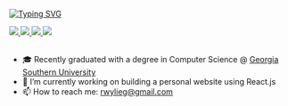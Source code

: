 <a href="https://git.io/typing-svg"><img src="https://readme-typing-svg.demolab.com?font=Georgia&size=18&duration=2000&multiline=true&&random=false&width=500&height=80&lines=Wylie+Glover;Researcher+%7C+Recent+Graduate+%7C+Software+Engineer;C%2B%2B+%7C+Python+%7C+Java" alt="Typing SVG" /></a>

<a href="https://wylieglover.com">
    <img src="https://img.shields.io/badge/Website-wylieglover.com-red?style=flat-square">
</a>
<a href="https://wylieglover.com/resume">
    <img src="https://img.shields.io/badge/PDF-Resume-red?style=flat-square&logo=adobe">
</a> 
<a href="https://www.linkedin.com/in/wylieglover/">
    <img src="https://img.shields.io/badge/-Linkedin-blue?style=flat-square&logo=linkedin">
</a>
<a href="mailto:rwylieg@gmail.com">
    <img src="https://img.shields.io/badge/-Email-red?style=flat-square&logo=gmail&logoColor=white">
</a> 

<br />
<br />


* 🎓 Recently graduated with a degree in Computer Science @ [Georgia Southern University](https://www.georgiasouthern.edu/cec/cs/)
* 🌱 I’m currently working on building a personal website using React.js
* 📫 How to reach me: rwylieg@gmail.com
